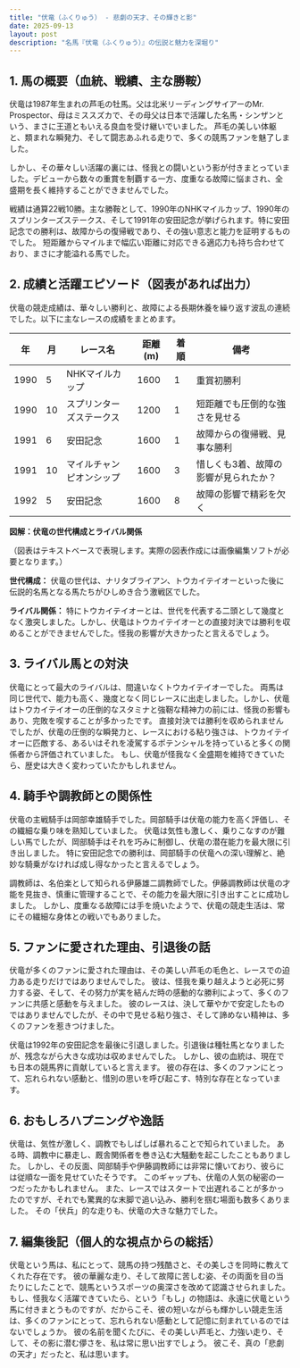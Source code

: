 ```yaml
---
title: "伏竜（ふくりゅう） - 悲劇の天才、その輝きと影"
date: 2025-09-13
layout: post
description: "名馬『伏竜（ふくりゅう）』の伝説と魅力を深堀り"
---
```


## 1. 馬の概要（血統、戦績、主な勝鞍）

伏竜は1987年生まれの芦毛の牡馬。父は北米リーディングサイアーのMr. Prospector、母はミススズカで、その母父は日本で活躍した名馬・シンザンという、まさに王道ともいえる良血を受け継いでいました。  芦毛の美しい体躯と、類まれな瞬発力、そして闘志あふれる走りで、多くの競馬ファンを魅了しました。

しかし、その華々しい活躍の裏には、怪我との闘いという影が付きまとっていました。デビューから数々の重賞を制覇する一方、度重なる故障に悩まされ、全盛期を長く維持することができませんでした。

戦績は通算22戦10勝。主な勝鞍として、1990年のNHKマイルカップ、1990年のスプリンターズステークス、そして1991年の安田記念が挙げられます。特に安田記念での勝利は、故障からの復帰戦であり、その強い意志と能力を証明するものでした。  短距離からマイルまで幅広い距離に対応できる適応力も持ち合わせており、まさに才能溢れる馬でした。


## 2. 成績と活躍エピソード（図表があれば出力）

伏竜の競走成績は、華々しい勝利と、故障による長期休養を繰り返す波乱の連続でした。以下に主なレースの成績をまとめます。


| 年 | 月 | レース名             | 距離(m) | 着順 | 備考                                   |
|---|----|----------------------|---------|-----|----------------------------------------|
| 1990 | 5 | NHKマイルカップ       | 1600    | 1   | 重賞初勝利                             |
| 1990 | 10| スプリンターズステークス | 1200    | 1   | 短距離でも圧倒的な強さを見せる         |
| 1991 | 6 | 安田記念             | 1600    | 1   | 故障からの復帰戦、見事な勝利           |
| 1991 | 10| マイルチャンピオンシップ | 1600    | 3   | 惜しくも3着、故障の影響が見られたか？ |
| 1992 | 5 | 安田記念             | 1600    | 8   | 故障の影響で精彩を欠く                 |


**図解：伏竜の世代構成とライバル関係**

（図表はテキストベースで表現します。実際の図表作成には画像編集ソフトが必要となります。）

**世代構成：** 伏竜の世代は、ナリタブライアン、トウカイテイオーといった後に伝説的名馬となる馬たちがひしめき合う激戦区でした。

**ライバル関係：**  特にトウカイテイオーとは、世代を代表する二頭として幾度となく激突しました。しかし、伏竜はトウカイテイオーとの直接対決では勝利を収めることができませんでした。怪我の影響が大きかったと言えるでしょう。


## 3. ライバル馬との対決

伏竜にとって最大のライバルは、間違いなくトウカイテイオーでした。  両馬は同じ世代で、能力も高く、幾度となく同じレースに出走しました。しかし、伏竜はトウカイテイオーの圧倒的なスタミナと強靭な精神力の前には、怪我の影響もあり、完敗を喫することが多かったです。  直接対決では勝利を収められませんでしたが、伏竜の圧倒的な瞬発力と、レースにおける粘り強さは、トウカイテイオーに匹敵する、あるいはそれを凌駕するポテンシャルを持っていると多くの関係者から評価されていました。  もし、伏竜が怪我なく全盛期を維持できていたら、歴史は大きく変わっていたかもしれません。


## 4. 騎手や調教師との関係性

伏竜の主戦騎手は岡部幸雄騎手でした。岡部騎手は伏竜の能力を高く評価し、その繊細な乗り味を熟知していました。  伏竜は気性も激しく、乗りこなすのが難しい馬でしたが、岡部騎手はそれを巧みに制御し、伏竜の潜在能力を最大限に引き出しました。  特に安田記念での勝利は、岡部騎手の伏竜への深い理解と、絶妙な騎乗がなければ成し得なかったと言えるでしょう。

調教師は、名伯楽として知られる伊藤雄二調教師でした。伊藤調教師は伏竜の才能を見抜き、慎重に管理することで、その能力を最大限に引き出すことに成功しました。  しかし、度重なる故障には手を焼いたようで、伏竜の競走生活は、常にその繊細な身体との戦いでもありました。


## 5. ファンに愛された理由、引退後の話

伏竜が多くのファンに愛された理由は、その美しい芦毛の毛色と、レースでの迫力ある走りだけではありませんでした。  彼は、怪我を乗り越えようと必死に努力する姿、そして、その努力が実を結んだ時の感動的な勝利によって、多くのファンに共感と感動を与えました。  彼のレースは、決して華やかで安定したものではありませんでしたが、その中で見せる粘り強さ、そして諦めない精神は、多くのファンを惹きつけました。

伏竜は1992年の安田記念を最後に引退しました。引退後は種牡馬となりましたが、残念ながら大きな成功は収めませんでした。  しかし、彼の血統は、現在でも日本の競馬界に貢献していると言えます。  彼の存在は、多くのファンにとって、忘れられない感動と、惜別の思いを呼び起こす、特別な存在となっています。


## 6. おもしろハプニングや逸話

伏竜は、気性が激しく、調教でもしばしば暴れることで知られていました。  ある時、調教中に暴走し、厩舎関係者を巻き込む大騒動を起こしたこともありました。  しかし、その反面、岡部騎手や伊藤調教師には非常に懐いており、彼らには従順な一面を見せていたそうです。  このギャップも、伏竜の人気の秘密の一つだったかもしれません。  また、レースではスタートで出遅れることが多かったのですが、それでも驚異的な末脚で追い込み、勝利を掴む場面も数多くありました。  その「伏兵」的な走りも、伏竜の大きな魅力でした。


## 7. 編集後記（個人的な視点からの総括）

伏竜という馬は、私にとって、競馬の持つ残酷さと、その美しさを同時に教えてくれた存在です。  彼の華麗な走り、そして故障に苦しむ姿、その両面を目の当たりにしたことで、競馬というスポーツの奥深さを改めて認識させられました。  もし、怪我なく活躍できていたら、という「もし」の物語は、永遠に伏竜という馬に付きまとうものですが、だからこそ、彼の短いながらも輝かしい競走生活は、多くのファンにとって、忘れられない感動として記憶に刻まれているのではないでしょうか。  彼の名前を聞くたびに、その美しい芦毛と、力強い走り、そして、その影に潜む儚さを、私は常に思い出すでしょう。  彼こそ、真の「悲劇の天才」だったと、私は思います。
